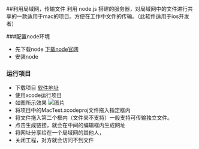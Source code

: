 ##利用局域网，传输文件
 利用 node.js 搭建的服务器，对局域网中的文件进行共享的一款适用于mac的项目。方便在工作中文件的传输。（此软件适用于ios开发者）
 
###配置node环境
* 先下载node [下载node官网](https://nodejs.org/en/download/)
* 安装node

### 运行项目
 * 下载项目 [软件地址](https://github.com/tianjifou/LocalAreaNetwork.git)
 * 使用xcode运行项目
 * 如图所示效果 ![图片](http://img.blog.csdn.net/20170428112348156?watermark/2/text/aHR0cDovL2Jsb2cuY3Nkbi5uZXQvdGlhbmppZm91/font/5a6L5L2T/fontsize/400/fill/I0JBQkFCMA==/dissolve/70/gravity/SouthEast)
 * 将项目中的MacTest.xcodeproj文件拖入指定框内
 * 将文件拖入第二个框内（文件夹不支持）一般支持可传输独立文件。
 * 点击生成链接，就会在中间的编辑框内生成网址
 * 将网址分享给在一个局域网的其他人，
 * 关闭工程，对方就会访问不到文件
 

 